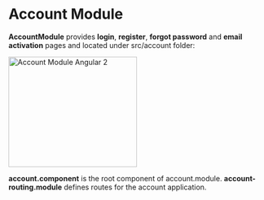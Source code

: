 # Account Module

**AccountModule** provides **login**, **register**, **forgot password** and **email activation** pages and located under src/account folder:

<img src="D:/Github/documents/docs/en/images/ng2-account-module-files.png" alt="Account Module Angular 2" class="thumbnail" width="252" height="217" />

**account.component** is the root component of account.module.
**account-routing.module** defines routes for the account application.

